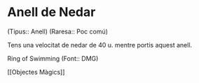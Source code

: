 # Anell de Nedar

(Tipus:: Anell) (Raresa:: Poc comú)

Tens una velocitat de nedar de 40 u. mentre portis aquest anell.

Ring of Swimming (Font:: DMG)

[[Objectes Màgics]]